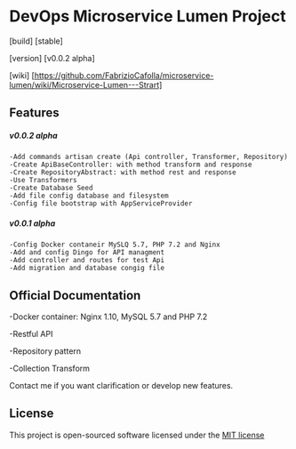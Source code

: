 # DevOps Microservice Lumen Project
[build] [stable]

[version] [v0.0.2 alpha]

[wiki] [https://github.com/FabrizioCafolla/microservice-lumen/wiki/Microservice-Lumen---Strart]

## Features 
   ##### v0.0.2 alpha
    -Add commands artisan create (Api controller, Transformer, Repository) 
    -Create ApiBaseController: with method transform and response
    -Create RepositoryAbstract: with method rest and response
    -Use Transformers
    -Create Database Seed
    -Add file config database and filesystem
    -Config file bootstrap with AppServiceProvider
   ##### v0.0.1 alpha
    -Config Docker contaneir MySLQ 5.7, PHP 7.2 and Nginx
    -Add and config Dingo for API managment
    -Add controller and routes for test Api
    -Add migration and database congig file
    
## Official Documentation
-Docker container: Nginx 1.10, MySQL 5.7 and PHP 7.2

-Restful API

-Repository pattern

-Collection Transform

Contact me if you want clarification or develop new features.

## License

This project is open-sourced software licensed under the [MIT license](http://opensource.org/licenses/MIT)
